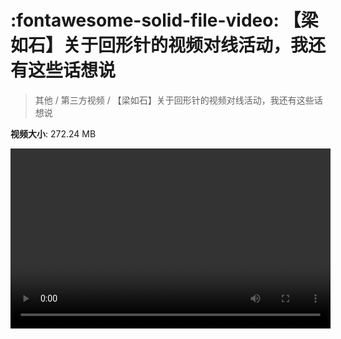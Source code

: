 # :fontawesome-solid-file-video: 【梁如石】关于回形针的视频对线活动，我还有这些话想说

> 其他 / 第三方视频 / 【梁如石】关于回形针的视频对线活动，我还有这些话想说

**视频大小**: 272.24 MB

<video id="V-8e467d9efb768695f8e66c45b652c4d4" width="512" height="288" preload="none" playsinline webkit-playsinline></video>